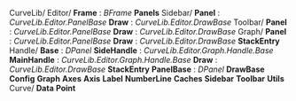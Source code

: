 CurveLib/
    Editor/
        **Frame** : *BFrame*
            **Panels**
        Sidebar/
            **Panel** : *CurveLib.Editor.PanelBase*
            **Draw** : *CurveLib.Editor.DrawBase*
        Toolbar/
            **Panel** : *CurveLib.Editor.PanelBase*
            **Draw** : *CurveLib.Editor.DrawBase*
        Graph/
            **Panel** : *CurveLib.Editor.PanelBase*
            **Draw** : *CurveLib.Editor.DrawBase*
	            **StackEntry**
            Handle/
                **Base** : *DPanel*
                **SideHandle** : *CurveLib.Editor.Graph.Handle.Base*
                **MainHandle** : *CurveLib.Editor.Graph.Handle.Base*
                **Draw** : *CurveLib.Editor.DrawBase*
	                **StackEntry**
		**PanelBase** : *DPanel*
		**DrawBase**
		**Config**
			**Graph**
				**Axes**
					**Axis**
						**Label**
						**NumberLine**
				**Caches**
			**Sidebar**
			**Toolbar**
		**Utils**
    Curve/
        **Data**
        **Point**

